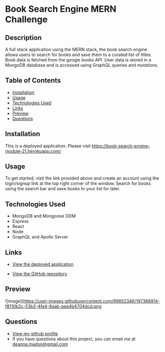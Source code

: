 
  
  # Book Search Engine MERN Challenge 

  ## Description
  A full stack application using the MERN stack, the book search engine allows users to search for books and save them to a curated list of titles. Book data is fetched from the google books API. User data is stored in a MongoDB database and is accessed using GraphQL queries and mutations.

  ## Table of Contents

  * [Installation](#installation)
  * [Usage](#usage)
  * [Technologies Used](#technologies-used)
  * [Links](#links)
  * [Preview](#preview)
  * [Questions](#questions)

  ## Installation
  This is a deployed application. Please visit https://book-search-engine-module-21.herokuapp.com/

  ## Usage
  To get started, visit the link provided above and create an account using the login/signup link at the top right corner of the window. Search for books using the search bar and save books to your list for later.

  ## Technologies Used

  * MongoDB and Mongoose ODM
  * Express
  * React
  * Node
  * GraphQL and Apollo Server

  ## Links

  * [View the deployed application](https://book-search-engine-module-21.herokuapp.com/)

  * [View the GitHub repository](https://github.com/dmadon/book-search-engine)

  ## Preview

  ![image](https://user-images.githubusercontent.com/99852346/197368914-f8110b2c-53b2-4fa4-8aab-aea4b4704dcd.png

  

  ## Questions

  * [View my github profile](https://github.com/dmadon)
  * If you have questions about this project, you can email me at deanna.madon@gmail.com
